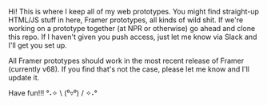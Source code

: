 Hi! This is where I keep all of my web prototypes. You might find straight-up HTML/JS stuff in here, Framer prototypes, all kinds of wild shit. If we're working on a prototype together (at NPR or otherwise) go ahead and clone this repo. If I haven't given you push access, just let me know via Slack and I'll get you set up. 

All Framer prototypes should work in the most recent release of Framer (currently v68). If you find that's not the case, please let me know and I'll update it.

Have fun!!! °˖✧ \ (⁰▿⁰) / ✧˖°
